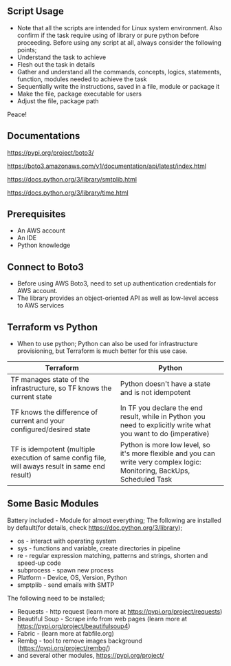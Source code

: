 ## Script Usage
- Note that all the scripts are intended for Linux system environment. Also confirm if the task require using of library or pure python before proceeding. Before using any script at all, always consider the following points;
- Understand the task to achieve
- Flesh out the task in details
- Gather and understand all the commands, concepts, logics, statements, function, modules needed to achieve the task
- Sequentially write the instructions, saved in a file, module or package it
- Make the file, package executable for users
- Adjust the file, package path

Peace!

## Documentations
https://pypi.org/project/boto3/

https://boto3.amazonaws.com/v1/documentation/api/latest/index.html

https://docs.python.org/3/library/smtplib.html

https://docs.python.org/3/library/time.html

## Prerequisites
- An AWS account
- An IDE
- Python knowledge

## Connect to Boto3
- Before using AWS Boto3, need to set up authentication credentials for AWS account.
- The library provides an object-oriented API as well as low-level access to AWS services

## Terraform vs Python
- When to use python;
Python can also be used for infrastructure provisioning, but Terraform is much better for this use case.

|  Terraform | Python |
| --- | --- |
| TF manages state of the infrastructure, so TF knows the current state | Python doesn't have a state and is not idempotent |
| TF knows the difference of current and your configured/desired state | In TF you declare the end result, while in Python you need to explicitly write what you want to do (imperative) |
| TF is idempotent (multiple execution of same config file, will aways result in same end result) | Python is more low level, so it's more flexible and you can write very complex logic: Monitoring, BackUps, Scheduled Task |

## Some Basic Modules
Battery included - Module for almost everything;
The following are installed by default(for details, check https://doc.python.org/3/library);
- os - interact with operating system
- sys - functions and variable, create directories in pipeline
- re - regular expression matching, patterns and strings, shorten and speed-up code
- subprocess - spawn new process
- Platform - Device, OS, Version, Python
- smptplib - send emails with SMTP

The following need to be installed;
- Requests - http request (learn more at https://pypi.org/project/requests)
- Beautiful Soup - Scrape info from web pages (learn more at https://pypi.org/project/beautifulsoup4)
- Fabric - (learn more at fabfile.org)
- Rembg - tool to remove images background (https://pypi.org/project/rembg/)
- and several other modules, https://pypi.org/project/
